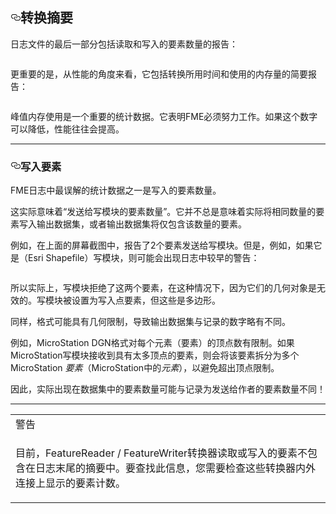 
  <div id="readme" class="readme blob instapaper_body">
    <article class="markdown-body entry-content" itemprop="text"><h2><a id="user-content-translation-summary" class="anchor" aria-hidden="true" href="https://github.com/safesoftware/FMETraining/blob/Desktop-Advanced-2018/DesktopAdvanced2WorkspaceDesign/2.08.LogSummarySection.md#translation-summary"><svg class="octicon octicon-link" viewBox="0 0 16 16" version="1.1" width="16" height="16" aria-hidden="true"><path fill-rule="evenodd" d="M4 9h1v1H4c-1.5 0-3-1.69-3-3.5S2.55 3 4 3h4c1.45 0 3 1.69 3 3.5 0 1.41-.91 2.72-2 3.25V8.59c.58-.45 1-1.27 1-2.09C10 5.22 8.98 4 8 4H4c-.98 0-2 1.22-2 2.5S3 9 4 9zm9-3h-1v1h1c1 0 2 1.22 2 2.5S13.98 12 13 12H9c-.98 0-2-1.22-2-2.5 0-.83.42-1.64 1-2.09V6.25c-1.09.53-2 1.84-2 3.25C6 11.31 7.55 13 9 13h4c1.45 0 3-1.69 3-3.5S14.5 6 13 6z"></path></svg></a><font style="vertical-align: inherit;"><font style="vertical-align: inherit;">转换摘要</font></font></h2>
<p><font style="vertical-align: inherit;"><font style="vertical-align: inherit;">日志文件的最后一部分包括读取和写入的要素数量的报告：</font></font></p>
<p><a target="_blank" href="https://github.com/safesoftware/FMETraining/blob/Desktop-Advanced-2018/DesktopAdvanced2WorkspaceDesign/Images/Img2.008.LogSummarySection2.png"><img src="./Images/Img2.008.LogSummarySection2.png" alt="" style="max-width:100%;"></a></p>
<p><font style="vertical-align: inherit;"><font style="vertical-align: inherit;">更重要的是，从性能的角度来看，它包括转换所用时间和使用的内存量的简要报告：</font></font></p>
<p><a target="_blank" href="https://github.com/safesoftware/FMETraining/blob/Desktop-Advanced-2018/DesktopAdvanced2WorkspaceDesign/Images/Img2.009.LogSummarySection.png"><img src="./Images/Img2.009.LogSummarySection.png" alt="" style="max-width:100%;"></a></p>
<p><font style="vertical-align: inherit;"><font style="vertical-align: inherit;">峰值内存使用是一个重要的统计数据。</font><font style="vertical-align: inherit;">它表明FME必须努力工作。</font><font style="vertical-align: inherit;">如果这个数字可以降低，性能往往会提高。</font></font></p>
<hr>
<h3><a id="user-content-written-features" class="anchor" aria-hidden="true" href="https://github.com/safesoftware/FMETraining/blob/Desktop-Advanced-2018/DesktopAdvanced2WorkspaceDesign/2.08.LogSummarySection.md#written-features"><svg class="octicon octicon-link" viewBox="0 0 16 16" version="1.1" width="16" height="16" aria-hidden="true"><path fill-rule="evenodd" d="M4 9h1v1H4c-1.5 0-3-1.69-3-3.5S2.55 3 4 3h4c1.45 0 3 1.69 3 3.5 0 1.41-.91 2.72-2 3.25V8.59c.58-.45 1-1.27 1-2.09C10 5.22 8.98 4 8 4H4c-.98 0-2 1.22-2 2.5S3 9 4 9zm9-3h-1v1h1c1 0 2 1.22 2 2.5S13.98 12 13 12H9c-.98 0-2-1.22-2-2.5 0-.83.42-1.64 1-2.09V6.25c-1.09.53-2 1.84-2 3.25C6 11.31 7.55 13 9 13h4c1.45 0 3-1.69 3-3.5S14.5 6 13 6z"></path></svg></a><font style="vertical-align: inherit;"><font style="vertical-align: inherit;">写入要素</font></font></h3>
<p><font style="vertical-align: inherit;"><font style="vertical-align: inherit;">FME日志中最误解的统计数据之一是写入的要素数量。</font></font></p>
<p><font style="vertical-align: inherit;"><font style="vertical-align: inherit;">这实际意味着“发送给写模块的要素数量”。</font><font style="vertical-align: inherit;">它并不总是意味着实际将相同数量的要素写入输出数据集，或者输出数据集将仅包含该数量的要素。</font></font></p>
<p><font style="vertical-align: inherit;"><font style="vertical-align: inherit;">例如，在上面的屏幕截图中，报告了2个要素发送给写模块。</font><font style="vertical-align: inherit;">但是，例如，如果它是（Esri Shapefile）写模块，则可能会出现日志中较早的警告：</font></font></p>
<p><a target="_blank" href="https://github.com/safesoftware/FMETraining/blob/Desktop-Advanced-2018/DesktopAdvanced2WorkspaceDesign/Images/Img2.010.LogSummarySectionRejectedFeatures.png"><img src="./Images/Img2.010.LogSummarySectionRejectedFeatures.png" alt="" style="max-width:100%;"></a></p>
<p><font style="vertical-align: inherit;"><font style="vertical-align: inherit;">所以实际上，写模块拒绝了这两个要素，在这种情况下，因为它们的几何对象是无效的。</font><font style="vertical-align: inherit;">写模块被设置为写入点要素，但这些是多边形。</font></font></p>
<p><font style="vertical-align: inherit;"><font style="vertical-align: inherit;">同样，格式可能具有几何限制，导致输出数据集与记录的数字略有不同。</font></font></p>
<p><font style="vertical-align: inherit;"><font style="vertical-align: inherit;">例如，MicroStation DGN格式对每个元素（要素）的顶点数有限制。</font><font style="vertical-align: inherit;">如果MicroStation写模块接收到具有太多顶点的要素，则会将该要素拆分为多个MicroStation </font></font><em><font style="vertical-align: inherit;"><font style="vertical-align: inherit;">要素</font></font></em><font style="vertical-align: inherit;"><font style="vertical-align: inherit;">（MicroStation中的</font><em><font style="vertical-align: inherit;">元素</font></em><font style="vertical-align: inherit;">），以避免超出顶点限制。</font></font></p>
<p><font style="vertical-align: inherit;"><font style="vertical-align: inherit;">因此，实际出现在数据集中的要素数量可能与记录为发送给作者的要素数量不同！</font></font></p>
<hr>
 
<table>
<tbody><tr>
<td>
<i></i><font style="vertical-align: inherit;"><font style="vertical-align: inherit;">
警告
</font></font></td>
</tr>
<tr>
<td><font style="vertical-align: inherit;"><font style="vertical-align: inherit;">

目前，FeatureReader / FeatureWriter转换器读取或写入的要素不包含在日志末尾的摘要中。</font><font style="vertical-align: inherit;">要查找此信息，您需要检查这些转换器内外连接上显示的要素计数。 

</font></font></td>
</tr>
</tbody></table>
</article>
  </div>

 </div></body></html>